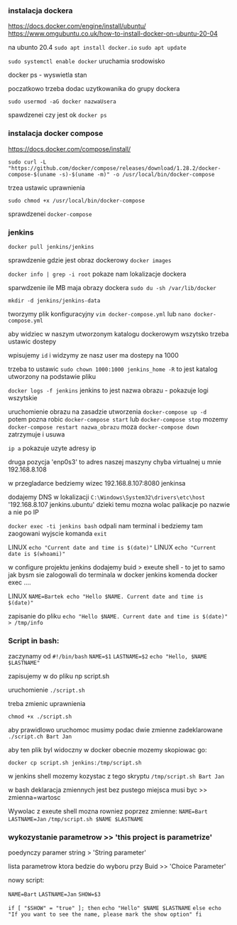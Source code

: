 ### instalacja dockera

https://docs.docker.com/engine/install/ubuntu/
https://www.omgubuntu.co.uk/how-to-install-docker-on-ubuntu-20-04

na ubunto 20.4  `sudo apt install docker.io`
`sudo apt update`

`sudo systemctl enable docker` uruchamia srodowisko

docker ps - wyswietla stan

poczatkowo trzeba dodac uzytkowanika do grupy dockera

`sudo usermod -aG docker nazwaUsera`

spawdzenei czy jest ok  `docker ps`

### instalacja docker compose

https://docs.docker.com/compose/install/

`sudo curl -L "https://github.com/docker/compose/releases/download/1.28.2/docker-compose-$(uname -s)-$(uname -m)" -o /usr/local/bin/docker-compose`

trzea ustawic uprawnienia 

`sudo chmod +x /usr/local/bin/docker-compose`

sprawdzenei `docker-compose`

### jenkins

`docker pull jenkins/jenkins`

sprawdzenie gdzie jest obraz dockerowy  `docker images`

`docker info | grep -i root`  pokaze nam lokalizacje dockera

sparwdzenie ile MB maja obrazy dockera  `sudo du -sh /var/lib/docker`   


`mkdir -d jenkins/jenkins-data`

tworzymy plik konfiguracyjny `vim docker-compose.yml` lub `nano docker-compose.yml`

aby widziec w naszym utworzonym katalogu dockerowym wszytsko trzeba ustawic dostepy

wpisujemy `id` i widzymy ze nasz user ma dostepy na 1000

trzeba to ustawic `sudo chown 1000:1000 jenkins_home -R`    to jest katalog utworzony na podstawie pliku

`docker logs -f jenkins`  jenkins to jest nazwa obrazu  - pokazuje logi wszytskie

uruchomienie obrazu na zasadzie utworzenia `docker-compose up -d`  
potem pozna robic `docker-compose start`  lub `docker-compose stop`  mozemy `docker-compose restart nazwa_obrazu` 
moza `docker-compose down` zatrzymuje i usuwa



`ip a`  pokazuje uzyte adresy ip 

druga pozycja 'enp0s3' to adres naszej maszyny chyba virtualnej u mnie 192.168.8.108

w przegladarce bedziemy wizec 192.168.8.107:8080 jenkinsa


dodajemy DNS w lokalizacji `C:\Windows\System32\drivers\etc\host`  '192.168.8.107 jenkins.ubuntu'
dzieki temu mozna wolac palikacje po nazwie a nie po IP

`docker exec -ti jenkins bash` odpali nam terminal i bedziemy tam zaogowani wyjscie komanda `exit`

LINUX `echo "Current date and time is $(date)"`
LINUX `echo "Current date is $(whoami)"`

w configure projektu jenkins dodajemy buid > exeute shell - to jet to samo jak bysm sie zalogowali do terminala w docker jenkins komenda docker exec ....


LINUX 
`NAME=Bartek
echo "Hello $NAME. Current date and time is $(date)"`

zapisanie do pliku  `echo "Hello $NAME. Current date and time is $(date)" > /tmp/info`

### Script in bash:

zaczynamy od 
`#!/bin/bash`
`NAME=$1`
`LASTNAME=$2`
`echo "Hello, $NAME $LASTNAME"`

zapisujemy w do pliku np script.sh

uruchomienie `./script.sh`

treba zmienic uprawnienia

`chmod +x ./script.sh`

aby prawidlowo uruchomoc musimy podac dwie zmienne zadeklarowane
`./script.ch Bart Jan`


aby ten plik byl widoczny w docker obecnie mozemy skopiowac go:

`docker cp script.sh jenkins:/tmp/script.sh`

w jenkins shell mozemy kozystac z tego skryptu `/tmp/script.sh Bart Jan`

w bash deklaracja zmiennych jest bez pustego miejsca musi byc >> zmienna=wartosc


Wywolac z exeute shell mozna rowniez poprzez zmienne:
`NAME=Bart`
`LASTNAME=Jan`
`/tmp/script.sh $NAME $LASTNAME`

### wykozystanie parametrow  >> 'this project is parametrize'

poedynczy paramer string > 'String parameter'

lista parametrow ktora bedzie do wyboru przy Buid >> 'Choice Parameter'

nowy script:

`NAME=Bart`
`LASTNAME=Jan`
`SHOW=$3`

`if [ "$SHOW" = "true" ]; then`
   `echo "Hello" $NAME $LASTNAME`
`else
    echo "If you want to see the name, please mark the show option"
 fi`
 
